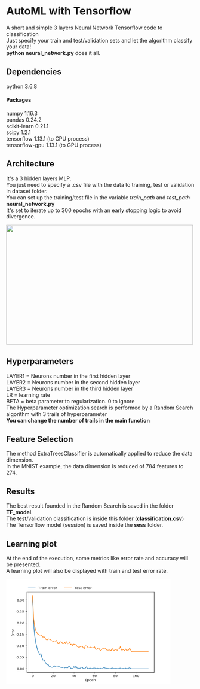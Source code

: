 # AutoML with Tensorflow
A short and simple 3 layers Neural Network Tensorflow code to classification  
Just specify your train and test/validation sets and let the algorithm classify your data!  
**python neural_network.py** does it all.  

## Dependencies
python 3.6.8 
#### Packages
numpy 1.16.3  
pandas 0.24.2  
scikit-learn 0.21.1  
scipy 1.2.1  
tensorflow 1.13.1 (to CPU process)  
tensorflow-gpu 1.13.1 (to GPU process)  

## Architecture
It's a 3 hidden layers MLP.  
You just need to specify a .csv file with the data to training, test or validation in dataset folder.  
You can set up the training/test file in the variable *train_path* and *test_path* **neural_network.py**  
It's set to iterate up to 300 epochs with an early stopping logic to avoid divergence.  


<img src="https://lh3.googleusercontent.com/wc7NnyZE1Y8hGL8A-fu49JVvNHJ7JAD5oALbXZW-HURfGbSZEHaW8wRDqgkJAT_d8kER8cyihtD0dMGESdrZuWzk9nlh03FJ5jy5FbuX36IBU6Ijs0WeUU5P0QdQRdkNb-szMafaoslx_UpCxNstm4mDFH4ORjI-RgFNS0ktcgPTqowQA6aa2NmX_xvKx5nPP-9sIps_doXZ9tg5dPtRRi2zHLXFEmL73bl8a-vJi8sgwTTvDQhcBIWtoXfLYFnhA4lN532YQXoEuoylk9vmZDZshQLAAxqVQ-zU3XtWPhwjinDVW1V-dIGhj-_9iv-W1-YS09B-ap_2WVs-QjtSjgldf3uq2UUJeu0lJwL5NmK24RBnZI0KaMP5cM4fYQvlt3v43Yt19QmvxRhx1RcT6DpeGD0oDFalHUMbKePlovFPGEz53oFTSB5m_zCXNiI88r61plZaWki4cbRd1VXQEVpFfwSMigqbEr_PW2LmzlKRFYs5tr-6llhwQWLbLuFD_7fup4LRyj_7_97lOPRLYSobUD1GNuFhY6HoSVon2oJN_f30z43-WWjDgcDqCWyFLUYE-OcKVREIQD6QwDxvVbWFd-mo9NyqCHSNdPWhVGbacmVm6TQfKzPmH934aTS3h7nFueTA7hFP9PmwtsGFm2yv73tCVd0=w796-h517-no" width="500" height="320">


## Hyperparameters
LAYER1 = Neurons number in the first hidden layer  
LAYER2 = Neurons number in the second hidden layer  
LAYER3 = Neurons number in the third hidden layer  
LR = learning rate  
BETA = beta parameter to regularization. 0 to ignore  
The Hyperparameter optimization search is performed by a Random Search algorithm with 3 trails of hyperparameter  
**You can change the number of trails in the main function**

## Feature Selection
The method ExtraTreesClassifier is automatically applied to reduce the data dimension.  
In the MNIST example, the data dimension is reduced of 784 features to 274.

## Results
The best result founded in the Random Search is saved in the folder **TF_model**.  
The test/validation classification is inside this folder (**classification.csv**)  
The Tensorflow model (session) is saved inside the **sess** folder.

## Learning plot
At the end of the execution, some metrics like error rate and accuracy will be presented.  
A learning plot will also be displayed with train and test error rate.  

<img src="./learning_plot.png" width="440" height="280">
